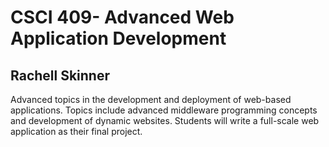 # CSCI 409- Advanced Web Application Development

## Rachell Skinner

Advanced topics in the development and deployment of web-based applications.
Topics include advanced middleware programming concepts and development of
dynamic websites. Students will write a full-scale web application as their final
project.